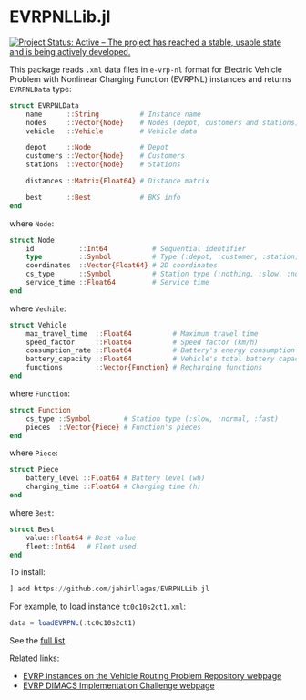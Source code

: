 # EVRPNLLib.jl

<!-- [![Build Status](https://github.com/jahirllagas/EVRPNLLib.jl/workflows/CI/badge.svg)](https://github.com/jahirllagas/EVRPNLLib.jl/actions)
[![Coverage](https://codecov.io/gh/jahirllagas/EVRPNLLib.jl/branch/main/graph/badge.svg)](https://codecov.io/gh/jahirllagas/EVRPNLLib.jl) -->
[![Project Status: Active – The project has reached a stable, usable state and is being actively developed.](https://www.repostatus.org/badges/latest/active.svg)](https://www.repostatus.org/#active)

This package reads `.xml` data files in `e-vrp-nl` format for Electric Vehicle Problem with Nonlinear Charging Function (EVRPNL) instances and returns `EVRPNLData` type:
```julia
struct EVRPNLData
    name      ::String          # Instance name
    nodes     ::Vector{Node}    # Nodes (depot, customers and stations)
    vehicle   ::Vehicle         # Vehicle data

    depot     ::Node            # Depot
    customers ::Vector{Node}    # Customers
    stations  ::Vector{Node}    # Stations

    distances ::Matrix{Float64} # Distance matrix

    best      ::Best            # BKS info
end
```

where `Node`:
```julia
struct Node
    id           ::Int64           # Sequential identifier
    type         ::Symbol          # Type (:depot, :customer, :station)
    coordinates  ::Vector{Float64} # 2D coordinates
    cs_type      ::Symbol          # Station type (:nothing, :slow, :normal, :fast)
    service_time ::Float64         # Service time
end
```

where `Vechile`:
```julia
struct Vehicle
    max_travel_time  ::Float64          # Maximum travel time
    speed_factor     ::Float64          # Speed factor (km/h)
    consumption_rate ::Float64          # Battery's energy consumption rate (wh/km)
    battery_capacity ::Float64          # Vehicle's total battery capacity (wh)
    functions        ::Vector{Function} # Recharging functions
end
```

where `Function`:
```julia
struct Function
    cs_type ::Symbol        # Station type (:slow, :normal, :fast)
    pieces  ::Vector{Piece} # Function's pieces
end
```

where `Piece`:
```julia
struct Piece
    battery_level ::Float64 # Battery level (wh)
    charging_time ::Float64 # Charging time (h)
end
```

where `Best`:
```julia
struct Best
    value::Float64 # Best value
    fleet::Int64   # Fleet used
end
```

To install:
```julia
] add https://github.com/jahirllagas/EVRPNLLib.jl
```

For example, to load instance `tc0c10s2ct1.xml`:
```julia
data = loadEVRPNL(:tc0c10s2ct1)
```

See the [full list](https://github.com/jahirllagas/EVRPNLLib.jl/tree/master/data).

Related links:
- [EVRP instances on the Vehicle Routing Problem Repository webpage](http://www.vrp-rep.org/datasets/item/2016-0020.html)
- [EVRP DIMACS Implementation Challenge webpage](http://dimacs.rutgers.edu/programs/challenge/vrp/evrp/)
